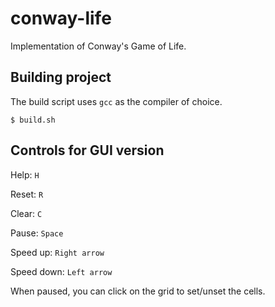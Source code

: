 # conway-life
Implementation of Conway's Game of Life.

## Building project
The build script uses `gcc` as the compiler of choice.
```
$ build.sh
```

## Controls for GUI version
Help: `H`

Reset: `R`

Clear: `C`

Pause: `Space`

Speed up: `Right arrow`

Speed down: `Left arrow`

When paused, you can click on the grid to set/unset the cells.
